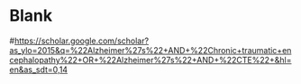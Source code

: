 # Blank
#https://scholar.google.com/scholar?as_ylo=2015&q=%22Alzheimer%27s%22+AND+%22Chronic+traumatic+encephalopathy%22+OR+%22Alzheimer%27s%22+AND+%22CTE%22+&hl=en&as_sdt=0,14
